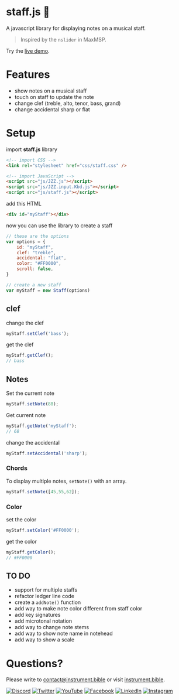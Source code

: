 # staff.js 🎼

A javascript library for displaying notes on a musical staff.

> Inspired by the `nslider` in MaxMSP.

Try the [live demo](https://instrumentbible.github.io/staff.js/).

# Features
 * show notes on a musical staff
 * touch on staff to update the note
 * change clef (treble, alto, tenor, bass, grand)
 * change accidental sharp or flat

# Setup
import **staff.js** library
```html
<!-- import CSS -->
<link rel="stylesheet" href="css/staff.css" />

<!-- import JavaScript -->
<script src="js/JZZ.js"></script>
<script src="js/JZZ.input.Kbd.js"></script>
<script src="js/staff.js"></script>
```
add this HTML 
```html
<div id="myStaff"></div>
```

now you can use the library to create a staff
```js
// these are the options
var options = {
	id: "myStaff",
	clef: "treble",
	accidental: "flat",
	color: "#FF0000",
	scroll: false,
}

// create a new staff
var myStaff = new Staff(options)
```


## clef
change the clef
```js
myStaff.setClef('bass');
```	

get the clef 
```js
myStaff.getClef();
// bass
```	


## Notes

Set the current note
```js
myStaff.setNote(88);
```	


Get current note
```js
myStaff.getNote('myStaff');
// 68
```	

change the accidental
```js
myStaff.setAccidental('sharp');
```	


### Chords
To display multiple notes, `setNote()` with an array.

```js
myStaff.setNote([45,55,62]);
```

### Color
set the color

```js
myStaff.setColor('#FF0000');
```
get the color
```js
myStaff.getColor();
// #FF0000
```


## TO DO
 - support for multiple staffs
 - refactor ledger line code
 - create a `addNote()` function
 - add way to make note color different from staff color
 - add key signatures
 - add microtonal notation
 - add way to change note stems
 - add way to show note name in notehead
 - add way to show a scale


# Questions?   
Please write to [contact@instrument.bible](mailto:contact@instrument.bible) or visit [instrument.bible](https://instrument.bible).
  
[![Discord](https://img.shields.io/static/v1?label=&message=Discord%20&logo=discord&logoColor=white&color=7289da)](https://discord.gg/VJDj7nt) 
[![Twitter](https://img.shields.io/static/v1?label=&message=Twitter&logo=Twitter&logoColor=white&color=1DA1F2)](https://twitter.com/instrumentbible) 
[![YouTube](https://img.shields.io/static/v1?label=&message=Youtube&logo=youtube&logoColor=white&color=FF5555)](https://youtube.com/channel/UCkw7klLsjYXYGzFT-9a3WMA) 
[![Facebook](https://img.shields.io/static/v1?label=&message=Facebook&logo=facebook&logoColor=white&color=1877F2)](https://facebook.com/instrumentbible) 
[![LinkedIn](https://img.shields.io/static/v1?label=&message=LinkedIn&logo=LinkedIn&logoColor=white&color=0077B5)](https://linkedin.com/company/instrumentbible) 
[![Instagram](https://img.shields.io/static/v1?label=&message=Instagram&logo=Instagram&logoColor=white&color=E4405F)](https://instagram.com/instrument.bible)

